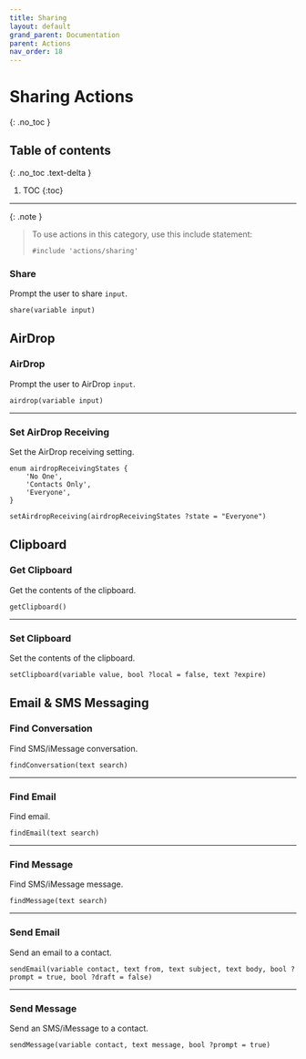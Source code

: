 ```yaml
---
title: Sharing
layout: default
grand_parent: Documentation
parent: Actions
nav_order: 18
---
```


# Sharing Actions
{: .no_toc }

## Table of contents
{: .no_toc .text-delta }

1. TOC
{:toc}

---

{: .note }
> To use actions in this category, use this include statement:
>
> ```
> #include 'actions/sharing'
> ```

### Share

Prompt the user to share `input`.

```
share(variable input)
```

## AirDrop

### AirDrop

Prompt the user to AirDrop `input`.

```
airdrop(variable input)
```

---

### Set AirDrop Receiving

Set the AirDrop receiving setting.

```
enum airdropReceivingStates {
    'No One',
    'Contacts Only',
    'Everyone',
}

setAirdropReceiving(airdropReceivingStates ?state = "Everyone")
```

## Clipboard

### Get Clipboard

Get the contents of the clipboard.

```
getClipboard()
```

---

### Set Clipboard

Set the contents of the clipboard.

```
setClipboard(variable value, bool ?local = false, text ?expire)
```

## Email & SMS Messaging

### Find Conversation

Find SMS/iMessage conversation.

```
findConversation(text search)
```

---

### Find Email

Find email.

```
findEmail(text search)
```

---

### Find Message

Find SMS/iMessage message.

```
findMessage(text search)
```

---

### Send Email

Send an email to a contact.

```
sendEmail(variable contact, text from, text subject, text body, bool ?prompt = true, bool ?draft = false)
```

---

### Send Message

Send an SMS/iMessage to a contact.

```
sendMessage(variable contact, text message, bool ?prompt = true)
```
